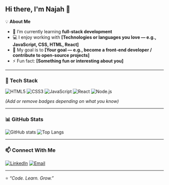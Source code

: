 ## Hi there, I'm Najah 👋

<!--
**najbt/najbt** is a ✨ _special_ ✨ repository because its `README.md` (this file) appears on your GitHub profile.

Here are some ideas to get you started:

- 🔭 I’m currently working on ...
- 🌱 I’m currently learning ...
- 👯 I’m looking to collaborate on ...
- 🤔 I’m looking for help with ...
- 💬 Ask me about ...
- 📫 How to reach me: ...
- 😄 Pronouns: ...
- ⚡ Fun fact: ...
-->

💡 **About Me**
- 🌱 I’m currently learning **full-stack development**
- 💻 I enjoy working with **[Technologies or languages you love — e.g., JavaScript, CSS, HTML, React]**
- 🎯 My goal is to **[Your goal — e.g., become a front-end developer / contribute to open-source projects]**
- ⚡ Fun fact: **[Something fun or interesting about you]**

---

### 🧰 Tech Stack
![HTML5](https://img.shields.io/badge/HTML5-E34F26?style=for-the-badge&logo=html5&logoColor=white)
![CSS3](https://img.shields.io/badge/CSS3-1572B6?style=for-the-badge&logo=css3&logoColor=white)
![JavaScript](https://img.shields.io/badge/JavaScript-F7DF1E?style=for-the-badge&logo=javascript&logoColor=black)
![React](https://img.shields.io/badge/React-20232A?style=for-the-badge&logo=react&logoColor=61DAFB)
![Node.js](https://img.shields.io/badge/Node.js-43853D?style=for-the-badge&logo=node-dot-js&logoColor=white)

*(Add or remove badges depending on what you know)*

---

### 📊 GitHub Stats
![GitHub stats](https://github-readme-stats.vercel.app/api?username=[your-username]&show_icons=true&theme=tokyonight)
![Top Langs](https://github-readme-stats.vercel.app/api/top-langs/?username=[your-username]&layout=compact&theme=tokyonight)

---

### 📫 Connect With Me
[![LinkedIn](https://img.shields.io/badge/LinkedIn-0077B5?style=for-the-badge&logo=linkedin&logoColor=white)]([your-linkedin-link])
[![Email](https://img.shields.io/badge/Email-D14836?style=for-the-badge&logo=gmail&logoColor=white)](mailto:[your-email])

---

⭐️ *“Code. Learn. Grow.”*  
